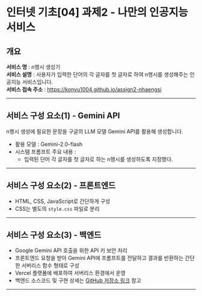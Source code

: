 # 인터넷 기초[04] 과제2 - 나만의 인공지능 서비스

## 개요  
**서비스 명** : n행시 생성기  
**서비스 설명** : 사용자가 입력한 단어의 각 글자를 첫 글자로 하여 n행시를 생성해주는 인공지능 서비스입니다.  
**서비스 접속 주소** : https://konyu1004.github.io/assign2-nhaengsi  

---

## 서비스 구성 요소(1) - Gemini API  
n행시 생성에 필요한 문장을 구글의 LLM 모델 Gemini API를 활용해 생성합니다.  
- 활용 모델 : Gemini-2.0-flash 
- 시스템 프롬프트 주요 내용 :  
  - 입력된 단어 각 글자를 첫 글자로 하는 n행시를 생성하도록 지정했다.
 
---

## 서비스 구성 요소(2) - 프론트엔드  
- HTML, CSS, JavaScript로 간단하게 구성
- CSS는 별도의 `style.css` 파일로 분리


---

## 서비스 구성 요소(3) - 백엔드  
- Google Gemini API 호출을 위한 API 키 보안 처리  
- 프론트엔드 요청을 받아 Gemini API에 프롬프트를 전달하고 결과를 반환하는 간단한 서버리스 함수 형태로 구성  
- Vercel 플랫폼에 배포하여 서버리스 환경에서 운영  
- 백엔드 소스코드 및 구현 상세는 [GitHub 저장소 링크](https://github.com/konyu1004/assign2-api) 참고  

---
